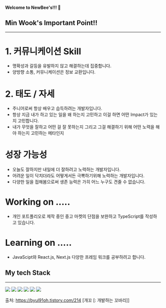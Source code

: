 #### Welcome to NewBee's!!! 👋

## Min Wook's Important Point!!
--------------------------------------------------------------------------------------------------------------------------
# 1. 커뮤니케이션 Skill
  - 명확성과 갈등을 유발하지 않고 해결하는데 집중합니다. 
  - 양방향 소통, 커뮤니케이션은 정보 교환입니다.

# 2. 태도 / 자세
  - 주니어로써 항상 배우고 습득하려는 개발자입니다.
  - 항상 지금 내가 하고 있는 일을 왜 하는지 고민하고 이걸 하면 어떤 Impact가 있는지 고민합니다.
  - 내가 무엇을 잘하고 어떤 걸 잘 못하는지 그리고 그걸 해결하기 위해 어떤 노력을 해야 하는지 고민하는 메타인지

# 성장 가능성
  - 오늘도 잘하지만 내일에 더 잘하려고 노력하는 개발자입니다.
  - 어려운 일이 닥치더라도 어떻게서든 극뽁하기위해 노력하는 개발자입니다.
  - 다양한 일을 접해봄으로써 생존 능력은 가히 어느 누구도 견줄 수 없습니다.

# Working on .....
  - 개인 포트폴리오로 제작 중인 중고 마켓의 단점을 보완하고 TypeScript를 작성하고 있습니다.

# Learning on .....
  - JavaScipt와 React.js, Next.js 다양한 프레임 워크를 공부하려고 합니다.

## My tech Stack
----------------------------------------------------------------------------------------------------------------------------
<img src="https://img.shields.io/badge/javascript-F7DF1E?style=for-the-badge&logo=javascript&logoColor=black"> <img src="https://img.shields.io/badge/react-61DAFB?style=for-the-badge&logo=react&logoColor=black"> <img src="https://img.shields.io/badge/html-E34F26?style=for-the-badge&logo=html5&logoColor=white"> <img src="https://img.shields.io/badge/css-1572B6?style=for-the-badge&logo=css3&logoColor=white"> <img src="https://img.shields.io/badge/github-181717?style=for-the-badge&logo=github&logoColor=white"> <img src="https://img.shields.io/badge/next-61DAFB?style=for-the-badge&logo=next&logoColor=white">

출처: https://byul91oh.tistory.com/214 [개꼬 [: 개발하는 꼬바리]]





